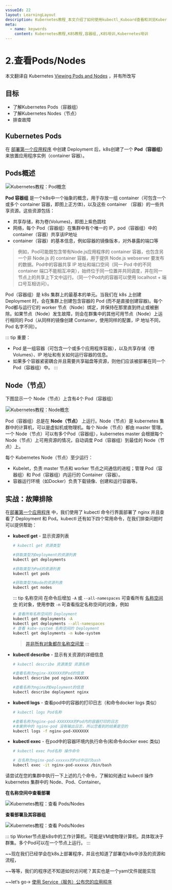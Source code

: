 ```yaml
---
vssueId: 22
layout: LearningLayout
description: Kubernetes教程_本文介绍了如何使用kubectl_Kuboard查看和浏览Kubernetes上的节点_容器组_部署等信息_并依据这些信息作出问题诊断
meta:
  - name: keywords
    content: Kubernetes教程,K8S教程,容器组,,K8S培训,Kubernetes培训
---
```


# 2.查看Pods/Nodes

<AdSenseTitle/>

本文翻译自 Kubernetes  [Viewing Pods and Nodes](https://kubernetes.io/docs/tutorials/kubernetes-basics/explore/explore-intro/) ，并有所改写

## 目标

- 了解Kubernetes Pods（容器组）
- 了解Kubernetes Nodes（节点）
- 排查故障

## Kubernetes Pods

在 [部署第一个应用程序](./deploy-app.html) 中创建 Deployment 后，k8s创建了一个 **Pod（容器组）** 来放置应用程序实例（container 容器）。

## Pods概述

<img src="./explore.assets/module_03_pods.svg" style="border: 1px solid #d7dae2; max-width: 800px;" alt="Kubernetes教程：Pod概念"></img>


**Pod 容器组** 是一个k8s中一个抽象的概念，用于存放一组 container（可包含一个或多个 container 容器，即图上正方体)，以及这些 container （容器）的一些共享资源。这些资源包括：

- 共享存储，称为卷(Volumes)，即图上紫色圆柱
- 网络，每个 Pod（容器组）在集群中有个唯一的 IP，pod（容器组）中的 container（容器）共享该IP地址
- container（容器）的基本信息，例如容器的镜像版本，对外暴露的端口等

> 例如，Pod可能既包含带有Node.js应用程序的 container 容器，也包含另一个非 Node.js 的 container 容器，用于提供 Node.js webserver 要发布的数据。Pod中的容器共享 IP 地址和端口空间（同一 Pod 中的不同 container 端口不能相互冲突），始终位于同一位置并共同调度，并在同一节点上的共享上下文中运行。（同一个Pod内的容器可以使用 localhost + 端口号互相访问）。
>

Pod（容器组）是 k8s 集群上的最基本的单元。当我们在 k8s 上创建 Deployment 时，会在集群上创建包含容器的 Pod (而不是直接创建容器)。每个Pod都与运行它的 worker 节点（Node）绑定，并保持在那里直到终止或被删除。如果节点（Node）发生故障，则会在群集中的其他可用节点（Node）上运行相同的 Pod（从同样的镜像创建 Container，使用同样的配置，IP 地址不同，Pod 名字不同）。

::: tip
重要：
* Pod 是一组容器（可包含一个或多个应用程序容器），以及共享存储（卷 Volumes）、IP 地址和有关如何运行容器的信息。
* 如果多个容器紧密耦合并且需要共享磁盘等资源，则他们应该被部署在同一个Pod（容器组）中。
:::

## Node（节点）

下图显示一个 Node（节点）上含有4个 Pod（容器组）

<img src="./explore.assets/module_03_nodes.svg" style="border: 1px solid #d7dae2; max-width: 600px;" alt="Kubernetes教程：Node概念"></img>

Pod（容器组）总是在 **Node（节点）** 上运行。Node（节点）是 kubernetes 集群中的计算机，可以是虚拟机或物理机。每个 Node（节点）都由 master 管理。一个 Node（节点）可以有多个Pod（容器组），kubernetes master 会根据每个 Node（节点）上可用资源的情况，自动调度 Pod（容器组）到最佳的 Node（节点）上。

每个 Kubernetes Node（节点）至少运行：

- Kubelet，负责 master 节点和 worker 节点之间通信的进程；管理 Pod（容器组）和 Pod（容器组）内运行的 Container（容器）。
- 容器运行环境（如Docker）负责下载镜像、创建和运行容器等。


## 实战：故障排除


<b-card>
<b-tabs content-class="mt-3">
  <b-tab title="使用kubectl" active>

在[部署第一个应用程序](./deploy-app.html) 中，我们使用了 kubectl 命令行界面部署了 nginx 并且查看了 Deployment 和 Pod。kubectl 还有如下四个常用命令，在我们排查问题时可以提供帮助：

- **kubectl get** - 显示资源列表

  ``` sh
  # kubectl get 资源类型
  
  #获取类型为Deployment的资源列表
  kubectl get deployments
  
  #获取类型为Pod的资源列表
  kubectl get pods
  
  #获取类型为Node的资源列表
  kubectl get nodes
  ```

  ::: tip 名称空间
  在命令后增加 `-A` 或 `--all-namespaces` 可查看所有 [名称空间中](/learning/k8s-intermediate/obj/namespaces.html) 的对象，使用参数 `-n` 可查看指定名称空间的对象，例如 
  ``` sh
  # 查看所有名称空间的 Deployment
  kubectl get deployments -A
  kubectl get deployments --all-namespaces
  # 查看 kube-system 名称空间的 Deployment
  kubectl get deployments -n kube-system
  ```
  > [并非所有对象都在名称空间里](/learning/k8s-intermediate/obj/namespaces.html#并非所有对象都在名称空间里)
  :::

- **kubectl describe** - 显示有关资源的详细信息

  ``` sh
  # kubectl describe 资源类型 资源名称
  
  #查看名称为nginx-XXXXXX的Pod的信息
  kubectl describe pod nginx-XXXXXX	
  
  #查看名称为nginx的Deployment的信息
  kubectl describe deployment nginx	
  ```

- **kubectl logs** - 查看pod中的容器的打印日志（和命令docker logs 类似）

  ``` sh
  # kubectl logs Pod名称
  
  #查看名称为nginx-pod-XXXXXXX的Pod内的容器打印的日志
  #本案例中的 nginx-pod 没有输出日志，所以您看到的结果是空的
  kubectl logs -f nginx-pod-XXXXXXX
  ```

- **kubectl exec** - 在pod中的容器环境内执行命令(和命令docker exec 类似)

  ```sh
  # kubectl exec Pod名称 操作命令
  
  # 在名称为nginx-pod-xxxxxx的Pod中运行bash
  kubectl exec -it nginx-pod-xxxxxx /bin/bash
  ```

请尝试在您的集群中执行一下上述的几个命令，了解如何通过 kubectl 操作 kubernetes 集群中的 Node、Pod、Container。

  </b-tab>
  <b-tab title="使用Kuboard">

**在名称空间中查看部署**

![Kubernetes教程：查看 Pods/Nodes](./explore.assets/image-20190822172329141.png)

**查看部署及其容器组**

![Kubernetes教程：查看 Pods/Nodes](./explore.assets/image-20190822172457417.png)


  </b-tab>
</b-tabs>
</b-card>

::: tip
Worker节点是k8s中的工作计算机，可能是VM或物理计算机，具体取决于群集。多个Pod可以在一个节点上运行。
:::


~~现在我们已经学会在k8s上部署程序，并且也知道了部署在k8s中涉及的资源和流程，

~~等等，我们的程序还不知道如何访问呢？其实也是一个yaml文件就能实现

~~let‘s go-> [使用 Service（服务）公布您的应用程序](./expose.html)
